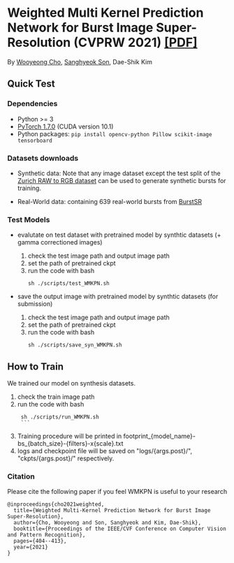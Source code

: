 # Weighted Multi Kernel Prediction Network for Burst Image Super-Resolution (CVPRW 2021) <a href="https://openaccess.thecvf.com/content/CVPR2021W/NTIRE/html/Cho_Weighted_Multi-Kernel_Prediction_Network_for_Burst_Image_Super-Resolution_CVPRW_2021_paper.html" target="_blank">[PDF]</a>
By [Wooyeong Cho](https://sites.google.com/view/wooyeongcho), [Sanghyeok Son](https://sites.google.com/view/sanghyeokson/%ED%99%88), Dae-Shik Kim 

## Quick Test
### Dependencies
- Python >= 3
- [PyTorch 1.7.0](https://pytorch.org/) (CUDA version 10.1) 
- Python packages:  `pip install opencv-python Pillow scikit-image tensorboard`

### Datasets downloads
- Synthetic data: Note that any image dataset except the 
test split of the [Zurich RAW to RGB dataset](http://people.ee.ethz.ch/~ihnatova/pynet.html#dataset) 
can be used to generate synthetic bursts for training. 

- Real-World data: containing 639 real-world bursts from [BurstSR](https://data.vision.ee.ethz.ch/bhatg/track2_test_set.zip)

### Test Models

- evalutate on test dataset with pretrained model by synthtic datasets (+ gamma correctioned images)
   1. check the test image path and output image path
   2. set the path of pretrained ckpt 
   3. run the code with bash
        ```
        sh ./scripts/test_WMKPN.sh 
        ```  

- save the output image with pretrained model by synthtic datasets (for submission)
   1. check the test image path and output image path
   2. set the path of pretrained ckpt 
   3. run the code with bash
        ```
        sh ./scripts/save_syn_WMKPN.sh 
        ```  
        
## How to Train
We trained our model on synthesis datasets.

 1. check the train image path
 2. run the code with bash
       ```
        sh ./scripts/run_WMKPN.sh
        ```
 3. Training procedure will be printed in footprint_{model_name}-bs_{batch_size}-{filters}-x{scale}.txt
 4. logs and checkpoint file will be saved on "logs/{args.post}/", "ckpts/{args.post}/" respectively.   


### Citation 
Please cite the following paper if you feel WMKPN is useful to your research
```
@inproceedings{cho2021weighted,
  title={Weighted Multi-Kernel Prediction Network for Burst Image Super-Resolution},
  author={Cho, Wooyeong and Son, Sanghyeok and Kim, Dae-Shik},
  booktitle={Proceedings of the IEEE/CVF Conference on Computer Vision and Pattern Recognition},
  pages={404--413},
  year={2021}
}
```
